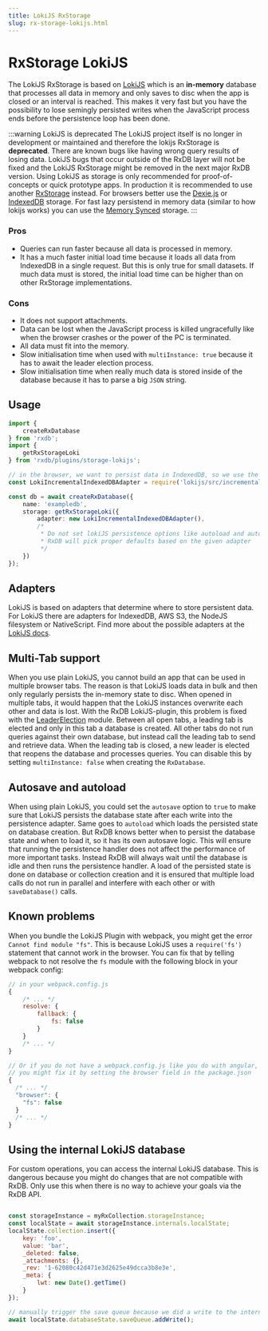 ```yaml
---
title: LokiJS RxStorage
slug: rx-storage-lokijs.html
---
```


# RxStorage LokiJS

The LokiJS RxStorage is based on [LokiJS](https://github.com/techfort/LokiJS) which is an **in-memory** database that processes all data in memory and only saves to disc when the app is closed or an interval is reached. This makes it very fast but you have the possibility to lose semingly persisted writes when the JavaScript process ends before the persistence loop has been done.


:::warning LokiJS is deprecated
The LokiJS project itself is no longer in development or maintained and therefore the lokijs RxStorage is **deprecated**. There are known bugs like having wrong query results of losing data. LokiJS bugs that occur outside of the RxDB layer will not be fixed and the LokiJS RxStorage might be removed in the next major RxDB version. Using LokiJS as storage is only recommended for proof-of-concepts or quick prototype apps. In production it is recommended to use another [RxStorage](./rx-storage.md) instead. For browsers better use the [Dexie.js](./rx-storage-dexie.md) or [IndexedDB](./rx-storage-indexeddb.md) storage. For fast lazy persistend in memory data (similar to how lokijs works) you can use the [Memory Synced](./rx-storage-memory-synced.md) storage.
:::

### Pros

- Queries can run faster because all data is processed in memory.
- It has a much faster initial load time because it loads all data from IndexedDB in a single request. But this is only true for small datasets. If much data must is stored, the initial load time can be higher than on other RxStorage implementations.

### Cons

- It does not support attachments.
- Data can be lost when the JavaScript process is killed ungracefully like when the browser crashes or the power of the PC is terminated.
- All data must fit into the memory.
- Slow initialisation time when used with `multiInstance: true` because it has to await the leader election process.
- Slow initialisation time when really much data is stored inside of the database because it has to parse a big `JSON` string.

## Usage

```ts
import {
    createRxDatabase
} from 'rxdb';
import {
    getRxStorageLoki
} from 'rxdb/plugins/storage-lokijs';

// in the browser, we want to persist data in IndexedDB, so we use the indexeddb adapter.
const LokiIncrementalIndexedDBAdapter = require('lokijs/src/incremental-indexeddb-adapter');

const db = await createRxDatabase({
    name: 'exampledb',
    storage: getRxStorageLoki({
        adapter: new LokiIncrementalIndexedDBAdapter(),
        /* 
         * Do not set lokiJS persistence options like autoload and autosave,
         * RxDB will pick proper defaults based on the given adapter
         */
    })
});
```

## Adapters

LokiJS is based on adapters that determine where to store persistent data. For LokiJS there are adapters for IndexedDB, AWS S3, the NodeJS filesystem or NativeScript.
Find more about the possible adapters at the [LokiJS docs](https://github.com/techfort/LokiJS/blob/master/tutorials/Persistence%20Adapters.md).

## Multi-Tab support

When you use plain LokiJS, you cannot build an app that can be used in multiple browser tabs. The reason is that LokiJS loads data in bulk and then only regularly persists the in-memory state to disc. When opened in multiple tabs, it would happen that the LokiJS instances overwrite each other and data is lost.
With the RxDB LokiJS-plugin, this problem is fixed with the [LeaderElection](https://github.com/pubkey/broadcast-channel#using-the-leaderelection) module. Between all open tabs, a leading tab is elected and only in this tab a database is created. All other tabs do not run queries against their own database, but instead call the leading tab to send and retrieve data. When the leading tab is closed, a new leader is elected that reopens the database and processes queries. You can disable this by setting `multiInstance: false` when creating the `RxDatabase`.

## Autosave and autoload

When using plain LokiJS, you could set the `autosave` option to `true` to make sure that LokiJS persists the database state after each write into the persistence adapter. Same goes to `autoload` which loads the persisted state on database creation.
But RxDB knows better when to persist the database state and when to load it, so it has its own autosave logic. This will ensure that running the persistence handler does not affect the performance of more important tasks. Instead RxDB will always wait until the database is idle and then runs the persistence handler.
A load of the persisted state is done on database or collection creation and it is ensured that multiple load calls do not run in parallel and interfere with each other or with `saveDatabase()` calls.

## Known problems

When you bundle the LokiJS Plugin with webpack, you might get the error `Cannot find module "fs"`. This is because LokiJS uses a `require('fs')` statement that cannot work in the browser.
You can fix that by telling webpack to not resolve the `fs` module with the following block in your webpack config:

```js
// in your webpack.config.js
{
    /* ... */
    resolve: {
        fallback: {
            fs: false
        }
    }
    /* ... */
}

// Or if you do not have a webpack.config.js like you do with angular,
// you might fix it by setting the browser field in the package.json
{
  /* ... */
  "browser": {
    "fs": false
  }
  /* ... */
}

```

## Using the internal LokiJS database

For custom operations, you can access the internal LokiJS database.
This is dangerous because you might do changes that are not compatible with RxDB.
Only use this when there is no way to achieve your goals via the RxDB API.

```javascript

const storageInstance = myRxCollection.storageInstance;
const localState = await storageInstance.internals.localState;
localState.collection.insert({
    key: 'foo',
    value: 'bar',
    _deleted: false,
    _attachments: {},
    _rev: '1-62080c42d471e3d2625e49dcca3b8e3e',
    _meta: {
        lwt: new Date().getTime()
    }
});

// manually trigger the save queue because we did a write to the internal loki db. 
await localState.databaseState.saveQueue.addWrite();
```


